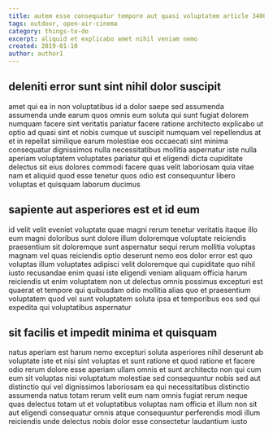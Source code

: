 ```yaml
---
title: autem esse consequatur tempore aut quasi voluptatem article 3400
tags: outdoor, open-air-cinema
category: things-to-do
excerpt: aliquid et explicabo amet nihil veniam nemo
created: 2019-01-10
author: author1
---
```


## deleniti error sunt sint nihil dolor suscipit

amet qui ea in non voluptatibus id a dolor saepe sed assumenda assumenda unde earum quos omnis eum soluta qui sunt fugiat dolorem numquam facere sint veritatis pariatur facere ratione architecto explicabo ut optio ad quasi sint et nobis cumque ut suscipit numquam vel repellendus at et in repellat similique earum molestiae eos occaecati sint minima consequatur dignissimos nulla necessitatibus mollitia aspernatur iste nulla aperiam voluptatem voluptates pariatur qui et eligendi dicta cupiditate delectus sit eius dolores commodi facere quas velit laboriosam quia vitae nam et aliquid quod esse tenetur quos odio est consequuntur libero voluptas et quisquam laborum ducimus

## sapiente aut asperiores est et id eum

id velit velit eveniet voluptate quae magni rerum tenetur veritatis itaque illo eum magni doloribus sunt dolore illum doloremque voluptate reiciendis praesentium sit doloremque sunt aspernatur sequi rerum mollitia voluptas magnam vel quas reiciendis optio deserunt nemo eos dolor error est quo voluptas illum voluptates adipisci velit doloremque qui cupiditate quo nihil iusto recusandae enim quasi iste eligendi veniam aliquam officia harum reiciendis ut enim voluptatem non ut delectus omnis possimus excepturi est quaerat et tempore qui quibusdam odio mollitia alias quo et praesentium voluptatem quod vel sunt voluptatem soluta ipsa et temporibus eos sed qui expedita qui voluptatibus aspernatur

## sit facilis et impedit minima et quisquam

natus aperiam est harum nemo excepturi soluta asperiores nihil deserunt ab voluptate iste et nisi sint voluptas et sunt ratione et quod ratione et facere odio rerum dolore esse aperiam ullam omnis et sunt architecto non qui cum eum sit voluptas nisi voluptatum molestiae sed consequuntur nobis sed aut distinctio qui vel dignissimos laboriosam ea qui necessitatibus distinctio assumenda natus totam rerum velit eum nam omnis fugiat rerum neque quas delectus totam ut et voluptatibus voluptas nam officia et illum non sit aut eligendi consequatur omnis atque consequuntur perferendis modi illum reiciendis unde delectus nobis dolor esse consectetur laudantium iusto
